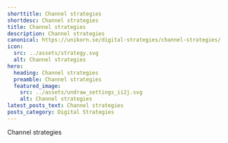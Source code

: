 ```yaml
---
shorttitle: Channel strategies
shortdesc: Channel strategies
title: Channel strategies
description: Channel strategies
canonical: https://unikorn.se/digital-strategies/channel-strategies/
icon:
  src: ../assets/strategy.svg
  alt: Channel strategies
hero:
  heading: Channel strategies
  preamble: Channel strategies
  featured_image:
    src: ../assets/undraw_settings_ii2j.svg
    alt: Channel strategies
latest_posts_text: Channel strategies
posts_category: Digital Strategies
---
```

Channel strategies